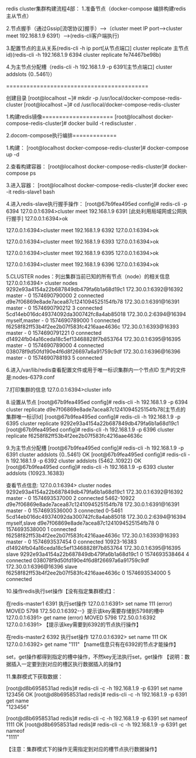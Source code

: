 redis cluster集群构建流程4部：
1.准备节点（docker-compose 编排构建redis主从节点）

2.节点握手（通过Gssip[流氓协议]握手）-->（cluster meet IP port-->cluster meet 192.168.1.9 6391）-->(redis-cli客户端执行)

3.配置节点的主从关系(redis-cli -h ip port[从节点端口] cluster replicate 主节点id)(redis-cli -h 192.168.1.9 6394 cluster replicate fe74467be98b)

4.为主节点分配槽（redis-cli -h 192.168.1.9  -p 6391[主节点端口]  cluster addslots {0..5461}）


==========================================

创建目录
[root@localhost ~]# mkdir -p /usr/local/docker-compose-redis-cluster 
[root@localhost ~]# cd /usr/local/docker-compose-redis-cluster

1.构建redis镜像=====================
[root@localhost docker-compose-redis-cluster]# docker build -t rediscluster .



2.docom-compose执行编排=============

1.构建：
[root@localhost docker-compose-redis-cluster]# docker-compose up -d

2.查看构建容器：
[root@localhost docker-compose-redis-cluster]# docker-compose ps

3.进入容器：
[root@localhost docker-compose-redis-cluster]# docker exec -it redis-slave1 bash

4.进入redis-slave执行握手操作：
[root@67b9fea495ed config]# redis-cli -p 6394
127.0.0.1:6394>cluster meet 192.168.1.9 6391  [此处利用局域网或公网执行握手]
127.0.0.1:6394>ok

127.0.0.1:6394>cluster meet 192.168.1.9 6392
127.0.0.1:6394>ok

127.0.0.1:6394>cluster meet 192.168.1.9 6393
127.0.0.1:6394>ok

127.0.0.1:6394>cluster meet 192.168.1.9 6395
127.0.0.1:6394>ok

127.0.0.1:6394>cluster meet 192.168.1.9 6396
127.0.0.1:6394>ok

5.CLUSTER nodes：列出集群当前已知的所有节点（node）的相关信息
127.0.0.1:6394> cluster nodes
9292e93a4154a22b687849db479fa6b1a68d19c1 172.30.0.1:6392@16392 master - 0 1574690790000 2 connected
d9e7f06869e8ade7acea87c1241094525154fb78 172.30.0.1:6391@16391 master - 0 1574690790212 3 connected
5cd14eb016dc49374092da300742fc8a4ab85018 172.30.0.2:6394@16394 myself,master - 0 1574690789000 1 connected
f6258f82ff53b4f2ee2b07f583fc4216aae4636c 172.30.0.1:6393@16393 master - 0 1574690791221 0 connected
d14924fb04a16ceda18c5ef13468828f7b853764 172.30.0.1:6395@16395 master - 0 1574690789000 4 connected
038078f9d50fd190e4f6d8f26697a6a91759c9df 172.30.0.1:6396@16396 master - 0 1574690788193 5 connected


6.进入/var/lib/redis查看配置文件或用于唯一标识集群内一个节点ID
生产的文件是:nodes-6379.conf

7.打印集群的信息
127.0.0.1:6394>cluster info

8.设置从节点
[root@67b9fea495ed config]# redis-cli -h 192.168.1.9 -p 6394 cluster replicate d9e7f06869e8ade7acea87c1241094525154fb78[主节点的集群唯一标识Id]
[root@67b9fea495ed config]# redis-cli -h 192.168.1.9 -p 6395 cluster replicate 9292e93a4154a22b687849db479fa6b1a68d19c1
[root@67b9fea495ed config]# redis-cli -h 192.168.1.9 -p 6396 cluster replicate f6258f82ff53b4f2ee2b07f583fc4216aae4636c



9.为主节点分配槽
[root@67b9fea495ed config]# redis-cli -h 192.168.1.9 -p 6391 cluster addslots {0..5461}
OK
[root@67b9fea495ed config]# redis-cli -h 192.168.1.9 -p 6392 cluster addslots {5462..10922}
OK
[root@67b9fea495ed config]# redis-cli -h 192.168.1.9 -p 6393 cluster addslots {10923..16383}

查看节点信息:
127.0.0.1:6394> cluster nodes
9292e93a4154a22b687849db479fa6b1a68d19c1 172.30.0.1:6392@16392 master - 0 1574693537000 2 connected 5462-10922
d9e7f06869e8ade7acea87c1241094525154fb78 172.30.0.1:6391@16391 master - 0 1574693536000 3 connected 0-5461
5cd14eb016dc49374092da300742fc8a4ab85018 172.30.0.2:6394@16394 myself,slave d9e7f06869e8ade7acea87c1241094525154fb78 0 1574693538000 1 connected
f6258f82ff53b4f2ee2b07f583fc4216aae4636c 172.30.0.1:6393@16393 master - 0 1574693537454 0 connected 10923-16383
d14924fb04a16ceda18c5ef13468828f7b853764 172.30.0.1:6395@16395 slave 9292e93a4154a22b687849db479fa6b1a68d19c1 0 1574693538464 4 connected
038078f9d50fd190e4f6d8f26697a6a91759c9df 172.30.0.1:6396@16396 slave f6258f82ff53b4f2ee2b07f583fc4216aae4636c 0 1574693534000 5 connected



10.操作redis执行set操作【没有指定集群模式】：


在redis-master1 6391 执行set操作
127.0.0.1:6391> set name 111
(error) MOVED 5798 172.50.0.1:6392--》提示该key需要存储到5798的槽中
127.0.0.1:6391> get name
(error) MOVED 5798 172.50.0.1:6392
127.0.0.1:6391> 
【提示该key需要到6392的节点执行操作】

在redis-master2 6392 执行set操作
127.0.0.1:6392> set name 111
OK
127.0.0.1:6392> get name
"111"
【name信息只有在6392的节点才能操作】

set，get操作都得到指定的槽中操作，不然key无法执行set，get操作
【说明：数据插入一定要到到对应的槽区执行数据插入的操作】


11.集群模式下获取数据：

[root@d8b6958531ad redis]# redis-cli -c -h 192.168.1.9 -p 6391 set name 123456
OK
[root@d8b6958531ad redis]# redis-cli -c -h 192.168.1.9 -p 6391 get name       
"123456"


[root@d8b6958531ad redis]# redis-cli -c -h 192.168.1.9 -p 6391 set nameof 1111 
OK
[root@d8b6958531ad redis]# redis-cli -c -h 192.168.1.9 -p 6391 get nameof     
"1111"

【注意：集群模式下的操作无需指定到对应的槽节点执行数据操作】













 